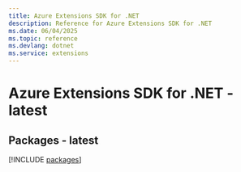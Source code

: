 ```yaml
---
title: Azure Extensions SDK for .NET
description: Reference for Azure Extensions SDK for .NET
ms.date: 06/04/2025
ms.topic: reference
ms.devlang: dotnet
ms.service: extensions
---
```

# Azure Extensions SDK for .NET - latest
## Packages - latest
[!INCLUDE [packages](extensions-index.md)]